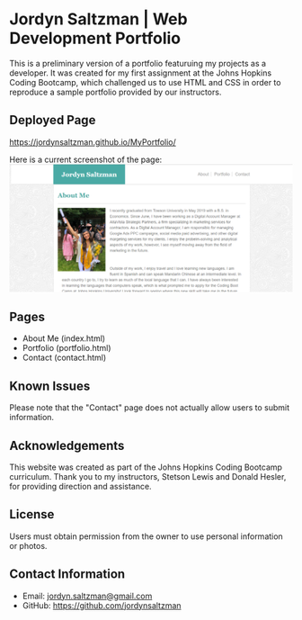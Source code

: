 # Jordyn Saltzman | Web Development Portfolio 
This is a preliminary version of a portfolio featuruing my projects as a developer. It was created for my first assignment at the Johns Hopkins Coding Bootcamp, which challenged us to use HTML and CSS in order to reproduce a sample portfolio provided by our instructors. 

## Deployed Page
https://jordynsaltzman.github.io/MyPortfolio/ 

Here is a current screenshot of the page:
![Alt text](assets/images/screenshotofsite.PNG "Optional Title")

 
## Pages
* About Me (index.html)
* Portfolio (portfolio.html)
* Contact (contact.html)

## Known Issues
Please note that the "Contact" page does not actually allow users to submit information. 


## Acknowledgements
This website was created as part of the Johns Hopkins Coding Bootcamp curriculum. Thank you to my instructors, Stetson Lewis and Donald Hesler, for providing direction and assistance. 

## License
Users must obtain permission from the owner to use personal information or photos. 

## Contact Information
* Email: jordyn.saltzman@gmail.com
* GitHub: https://github.com/jordynsaltzman

